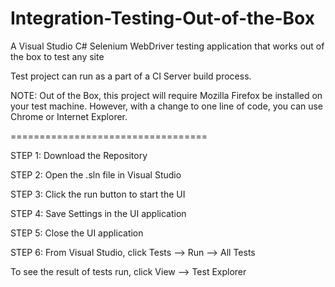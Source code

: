 Integration-Testing-Out-of-the-Box
==================================

A Visual Studio C# Selenium WebDriver testing application that works out of the box to test any site

Test project can run as a part of a CI Server build process.

NOTE:  Out of the Box, this project will require Mozilla Firefox be installed on your test machine.
However, with a change to one line of code, you can use Chrome or Internet Explorer.

==================================

STEP 1:  Download the Repository

STEP 2:  Open the .sln file in Visual Studio

STEP 3:  Click the run button to start the UI

STEP 4:  Save Settings in the UI application

STEP 5:  Close the UI application

STEP 6:  From Visual Studio, click Tests --> Run --> All Tests

To see the result of tests run, click View --> Test Explorer

